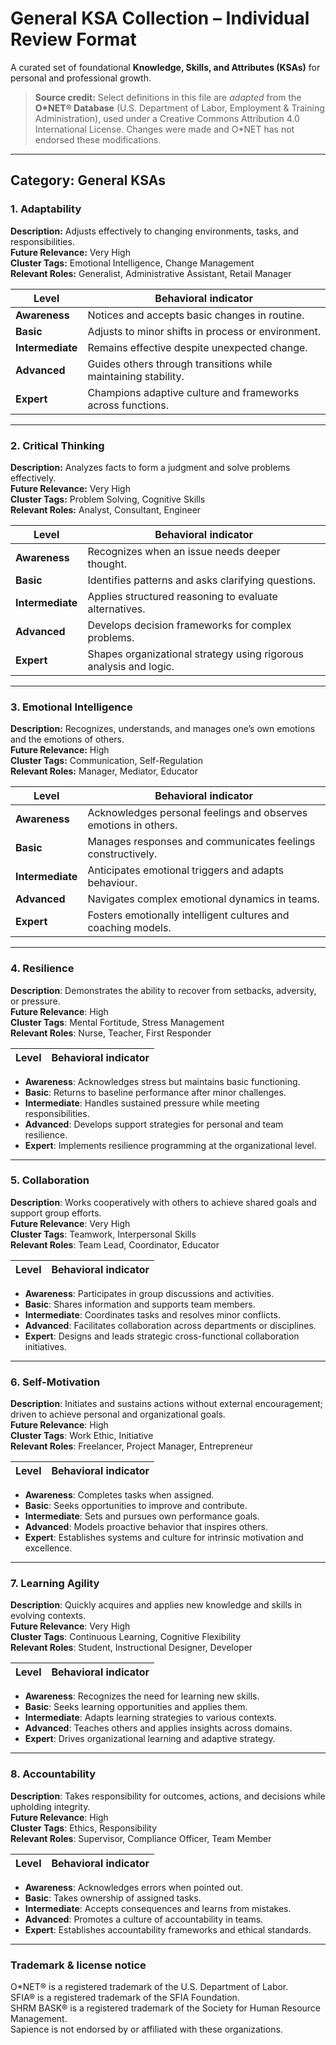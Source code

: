 # General KSA Collection – Individual Review Format

A curated set of foundational **Knowledge, Skills, and Attributes (KSAs)** for personal and professional growth.

> **Source credit:** Select definitions in this file are *adapted* from the **O*NET® Database** (U.S. Department of Labor, Employment & Training Administration), used under a Creative Commons Attribution 4.0 International License. Changes were made and O*NET has not endorsed these modifications.  

---

## Category: General KSAs

### 1. Adaptability
**Description:** Adjusts effectively to changing environments, tasks, and responsibilities.  
**Future Relevance:** Very High  
**Cluster Tags:** Emotional Intelligence, Change Management  
**Relevant Roles:** Generalist, Administrative Assistant, Retail Manager  

| Level | Behavioral indicator |
|-------|----------------------|
| **Awareness** | Notices and accepts basic changes in routine. |
| **Basic** | Adjusts to minor shifts in process or environment. |
| **Intermediate** | Remains effective despite unexpected change. |
| **Advanced** | Guides others through transitions while maintaining stability. |
| **Expert** | Champions adaptive culture and frameworks across functions. |

---

### 2. Critical Thinking
**Description:** Analyzes facts to form a judgment and solve problems effectively.  
**Future Relevance:** Very High  
**Cluster Tags:** Problem Solving, Cognitive Skills  
**Relevant Roles:** Analyst, Consultant, Engineer  

| Level | Behavioral indicator |
|-------|----------------------|
| **Awareness** | Recognizes when an issue needs deeper thought. |
| **Basic** | Identifies patterns and asks clarifying questions. |
| **Intermediate** | Applies structured reasoning to evaluate alternatives. |
| **Advanced** | Develops decision frameworks for complex problems. |
| **Expert** | Shapes organizational strategy using rigorous analysis and logic. |

---

### 3. Emotional Intelligence
**Description:** Recognizes, understands, and manages one’s own emotions and the emotions of others.  
**Future Relevance:** High  
**Cluster Tags:** Communication, Self-Regulation  
**Relevant Roles:** Manager, Mediator, Educator  

| Level | Behavioral indicator |
|-------|----------------------|
| **Awareness** | Acknowledges personal feelings and observes emotions in others. |
| **Basic** | Manages responses and communicates feelings constructively. |
| **Intermediate** | Anticipates emotional triggers and adapts behaviour. |
| **Advanced** | Navigates complex emotional dynamics in teams. |
| **Expert** | Fosters emotionally intelligent cultures and coaching models. |

---

### 4. Resilience
**Description**: Demonstrates the ability to recover from setbacks, adversity, or pressure.  
**Future Relevance**: High  
**Cluster Tags**: Mental Fortitude, Stress Management  
**Relevant Roles**: Nurse, Teacher, First Responder  

| Level | Behavioral indicator |
|-------|----------------------|
- **Awareness**: Acknowledges stress but maintains basic functioning.
- **Basic**: Returns to baseline performance after minor challenges.
- **Intermediate**: Handles sustained pressure while meeting responsibilities.
- **Advanced**: Develops support strategies for personal and team resilience.
- **Expert**: Implements resilience programming at the organizational level.

---

### 5. Collaboration
**Description**: Works cooperatively with others to achieve shared goals and support group efforts.  
**Future Relevance**: Very High  
**Cluster Tags**: Teamwork, Interpersonal Skills  
**Relevant Roles**: Team Lead, Coordinator, Educator  

| Level | Behavioral indicator |
|-------|----------------------|
- **Awareness**: Participates in group discussions and activities.
- **Basic**: Shares information and supports team members.
- **Intermediate**: Coordinates tasks and resolves minor conflicts.
- **Advanced**: Facilitates collaboration across departments or disciplines.
- **Expert**: Designs and leads strategic cross-functional collaboration initiatives.

---

### 6. Self-Motivation
**Description**: Initiates and sustains actions without external encouragement; driven to achieve personal and organizational goals.  
**Future Relevance**: High  
**Cluster Tags**: Work Ethic, Initiative  
**Relevant Roles**: Freelancer, Project Manager, Entrepreneur  

| Level | Behavioral indicator |
|-------|----------------------|
- **Awareness**: Completes tasks when assigned.
- **Basic**: Seeks opportunities to improve and contribute.
- **Intermediate**: Sets and pursues own performance goals.
- **Advanced**: Models proactive behavior that inspires others.
- **Expert**: Establishes systems and culture for intrinsic motivation and excellence.

---

### 7. Learning Agility
**Description**: Quickly acquires and applies new knowledge and skills in evolving contexts.  
**Future Relevance**: Very High  
**Cluster Tags**: Continuous Learning, Cognitive Flexibility  
**Relevant Roles**: Student, Instructional Designer, Developer  

| Level | Behavioral indicator |
|-------|----------------------|
- **Awareness**: Recognizes the need for learning new skills.
- **Basic**: Seeks learning opportunities and applies them.
- **Intermediate**: Adapts learning strategies to various contexts.
- **Advanced**: Teaches others and applies insights across domains.
- **Expert**: Drives organizational learning and adaptive strategy.

---

### 8. Accountability
**Description**: Takes responsibility for outcomes, actions, and decisions while upholding integrity.  
**Future Relevance**: High  
**Cluster Tags**: Ethics, Responsibility  
**Relevant Roles**: Supervisor, Compliance Officer, Team Member  

| Level | Behavioral indicator |
|-------|----------------------|
- **Awareness**: Acknowledges errors when pointed out.
- **Basic**: Takes ownership of assigned tasks.
- **Intermediate**: Accepts consequences and learns from mistakes.
- **Advanced**: Promotes a culture of accountability in teams.
- **Expert**: Establishes accountability frameworks and ethical standards.

---

### Trademark & license notice
O*NET® is a registered trademark of the U.S. Department of Labor.  
SFIA® is a registered trademark of the SFIA Foundation.  
SHRM BASK® is a registered trademark of the Society for Human Resource Management.  
Sapience is not endorsed by or affiliated with these organizations.

